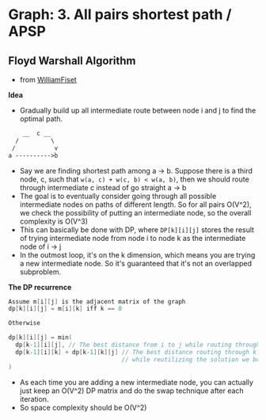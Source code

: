 # Graph: 3. All pairs shortest path / APSP

## Floyd Warshall Algorithm

- from [WilliamFiset](https://youtu.be/4NQ3HnhyNfQ)


**Idea**

- Gradually build up all intermediate route between node i and j to find the optimal path.

```txt
    __  c __
  /         \
 /           v
a ---------->b

```

- Say we are finding shortest path among a -> b. Suppose there is a third node, c, such that `w(a, c) + w(c, b) < w(a, b)`, then we should route through intermediate c instead of go straight a -> b
- The goal is to eventually consider going through all possible intermediate nodes on paths of different length. So for all pairs O(V^2), we check the possibility of putting an intermediate node, so the overall complexity is O(V^3)
- This can basically be done with DP, where `DP[k][i][j]` stores the result of trying intermediate node from node i to node k as the intermediate node of i -> j
- In the outmost loop, it's on the k dimension, which means you are trying a new intermediate node. So it's guaranteed that it's not an overlapped subproblem.

**The DP recurrence**


```cpp
Assume m[i][j] is the adjacent matrix of the graph
dp[k][i][j] = m[i][k] iff k == 0

Otherwise

dp[k][i][j] = min(
  dp[k-1][i][j], // The best distance from i to j while routing through [0, k-1]
  dp[k-1][i][k] + dp[k-1][k][j] // The best distance routing through k
                                // while reutilizing the solution we built up before
)
```

- As each time you are adding a new intermediate node, you can actually just keep an O(V^2) DP matrix and do the swap technique after each iteration.
- So space complexity should be O(V^2)